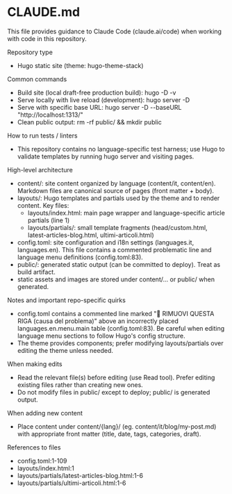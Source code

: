 # CLAUDE.md

This file provides guidance to Claude Code (claude.ai/code) when working with code in this repository.

Repository type
- Hugo static site (theme: hugo-theme-stack)

Common commands
- Build site (local draft-free production build): hugo -D -v
- Serve locally with live reload (development): hugo server -D
- Serve with specific base URL: hugo server -D --baseURL "http://localhost:1313/"
- Clean public output: rm -rf public/ && mkdir public

How to run tests / linters
- This repository contains no language-specific test harness; use Hugo to validate templates by running hugo server and visiting pages.

High-level architecture
- content/: site content organized by language (content/it, content/en). Markdown files are canonical source of pages (front matter + body).
- layouts/: Hugo templates and partials used by the theme and to render content. Key files:
  - layouts/index.html: main page wrapper and language-specific article partials (line 1)
  - layouts/partials/: small template fragments (head/custom.html, latest-articles-blog.html, ultimi-articoli.html)
- config.toml: site configuration and i18n settings (languages.it, languages.en). This file contains a commented problematic line and language menu definitions (config.toml:83).
- public/: generated static output (can be committed to deploy). Treat as build artifact.
- static assets and images are stored under content/... or public/ when generated.

Notes and important repo-specific quirks
- config.toml contains a commented line marked "🔽 RIMUOVI QUESTA RIGA (causa del problema)" above an incorrectly placed languages.en.menu.main table (config.toml:83). Be careful when editing language menu sections to follow Hugo's config structure.
- The theme provides components; prefer modifying layouts/partials over editing the theme unless needed.

When making edits
- Read the relevant file(s) before editing (use Read tool). Prefer editing existing files rather than creating new ones.
- Do not modify files in public/ except to deploy; public/ is generated output.

When adding new content
- Place content under content/{lang}/ (eg. content/it/blog/my-post.md) with appropriate front matter (title, date, tags, categories, draft).

References to files
- config.toml:1-109
- layouts/index.html:1
- layouts/partials/latest-articles-blog.html:1-6
- layouts/partials/ultimi-articoli.html:1-6

